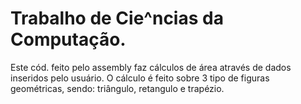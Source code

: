 # Trabalho de Cie^ncias da Computação. 
Este cód. feito pelo assembly faz cálculos de área através de dados inseridos pelo usuário. O cálculo é feito sobre 3 tipo de figuras geométricas, sendo: triângulo, retangulo e trapézio.

